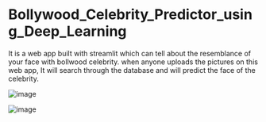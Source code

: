 # Bollywood_Celebrity_Predictor_using_Deep_Learning
It is a web app built with streamlit which can tell about the resemblance of your face with bollwood celebrity. when anyone uploads the pictures on this web app, It will search through the database and will predict the face of the celebrity.


![image](https://user-images.githubusercontent.com/63038856/159220652-568106e8-bfab-4fab-912e-be1938062538.png)


![image](https://user-images.githubusercontent.com/63038856/159221149-8acf358e-4f45-46a6-8da4-f1174b94b074.png)


